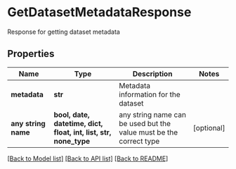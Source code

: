 # GetDatasetMetadataResponse

Response for getting dataset metadata

## Properties
Name | Type | Description | Notes
------------ | ------------- | ------------- | -------------
**metadata** | **str** | Metadata information for the dataset | 
**any string name** | **bool, date, datetime, dict, float, int, list, str, none_type** | any string name can be used but the value must be the correct type | [optional]

[[Back to Model list]](../README.md#documentation-for-models) [[Back to API list]](../README.md#documentation-for-api-endpoints) [[Back to README]](../README.md)


